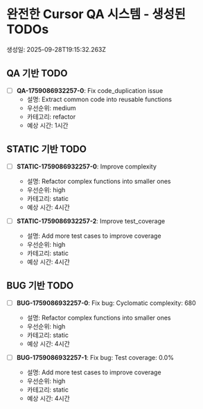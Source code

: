 # 완전한 Cursor QA 시스템 - 생성된 TODOs

생성일: 2025-09-28T19:15:32.263Z

## QA 기반 TODO

- [ ] **QA-1759086932257-0**: Fix code_duplication issue
  - 설명: Extract common code into reusable functions
  - 우선순위: medium
  - 카테고리: refactor
  - 예상 시간: 1시간

## STATIC 기반 TODO

- [ ] **STATIC-1759086932257-0**: Improve complexity
  - 설명: Refactor complex functions into smaller ones
  - 우선순위: high
  - 카테고리: static
  - 예상 시간: 4시간

- [ ] **STATIC-1759086932257-2**: Improve test_coverage
  - 설명: Add more test cases to improve coverage
  - 우선순위: high
  - 카테고리: static
  - 예상 시간: 4시간

## BUG 기반 TODO

- [ ] **BUG-1759086932257-0**: Fix bug: Cyclomatic complexity: 680
  - 설명: Refactor complex functions into smaller ones
  - 우선순위: high
  - 카테고리: static
  - 예상 시간: 4시간

- [ ] **BUG-1759086932257-1**: Fix bug: Test coverage: 0.0%
  - 설명: Add more test cases to improve coverage
  - 우선순위: high
  - 카테고리: static
  - 예상 시간: 4시간

